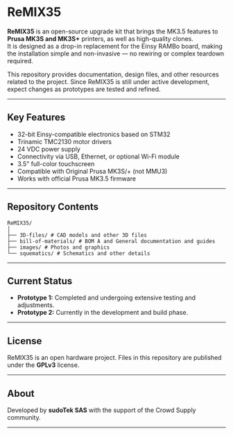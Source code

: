 # ReMIX35

**ReMIX35** is an open-source upgrade kit that brings the MK3.5 features to **Prusa MK3S and MK3S+** printers, as well as high-quality clones.  
It is designed as a drop-in replacement for the Einsy RAMBo board, making the installation simple and non-invasive — no rewiring or complex teardown required.  

This repository provides documentation, design files, and other resources related to the project. Since ReMIX35 is still under active development, expect changes as prototypes are tested and refined.

---

## Key Features

- 32-bit Einsy-compatible electronics based on STM32  
- Trinamic TMC2130 motor drivers  
- 24 VDC power supply  
- Connectivity via USB, Ethernet, or optional Wi-Fi module  
- 3.5" full-color touchscreen  
- Compatible with Original Prusa MK3S/+ (not MMU3)  
- Works with official Prusa MK3.5 firmware  

---

## Repository Contents
```
ReMIX35/
│
├── 3D-files/ # CAD models and other 3D files
├── bill-of-materials/ # BOM A and General documentation and guides
├── images/ # Photos and graphics
└── squematics/ # Schematics and other details
```

---

## Current Status

- **Prototype 1:** Completed and undergoing extensive testing and adjustments.
- **Prototype 2:** Currently in the development and build phase.

---

## License

ReMIX35 is an open hardware project. Files in this repository are published under the **GPLv3** license.

---

## About

Developed by **sudoTek SAS** with the support of the Crowd Supply community.

---
